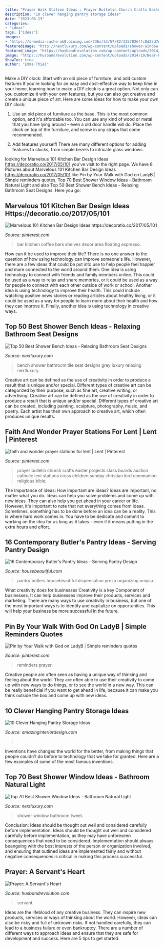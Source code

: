 ```yaml
---
title: "Prayer Walk Station Ideas : Prayer Bulletin Church Crafts Easter Projects Class Boards Auction Catholic Lent Stations Cross Children Sunday Christian Lord Communion Religious Bible"
description: "10 clever hanging pantry storage ideas"
date: "2023-06-13"
categories:
- "ideas"
tags: ["ideas"]
images:
- "https://s-media-cache-ak0.pinimg.com/736x/33/57/82/33578264fc8d25d7d21e5d23f8d4a391.jpg"
featuredImage: "http://nextluxury.com/wp-content/uploads/shower-window-spectacular-ideas.jpg"
featured_image: "https://husbandrevolution.com/wp-content/uploads/2014/10/Dear-Lord-Im-sorry-that.jpg"
image: "https://husbandrevolution.com/wp-content/uploads/2014/10/Dear-Lord-Im-sorry-that.jpg"
ShowToc: true
author: "Emma Thiel"
---
```



Make a DIY clock: Start with an old piece of furniture, and add custom features
If you're looking for an easy and cost-effective way to keep time in your home, learning how to make a DIY clock is a great option. Not only can you customize it with your own features, but you can also get creative and create a unique piece of art. Here are some ideas for how to make your own DIY clock:
1. Use an old piece of furniture as the base. This is the most common option, and it's affordable too. You can use any kind of wood or metal that you have lying around – even a old door handle will do. Place the clock on top of the furniture, and screw in any straps that come recommended.

2. Add features yourself! There are many different options for adding features to clocks, from simple bezels to intricate glass windows.

	

		
looking for Marvelous 101 Kitchen Bar Design Ideas https://decoratio.co/2017/05/101 you've visit to the right page. We have 8 Pictures about Marvelous 101 Kitchen Bar Design Ideas https://decoratio.co/2017/05/101 like Pin by Your Walk with God on LadyB | Simple reminders quotes, Top 70 Best Shower Window Ideas - Bathroom Natural Light and also Top 50 Best Shower Bench Ideas - Relaxing Bathroom Seat Designs. Here you go:
		
    
## Marvelous 101 Kitchen Bar Design Ideas Https://decoratio.co/2017/05/101

<img loading=lazy src="https://i.pinimg.com/originals/54/6f/47/546f47228b0aa37533981278e50ed597.jpg" onerror="this.onerror=null;this.src='https://tse2.mm.bing.net/th?id=OIP.LCcFxH1nqIUR3KDIISOx6gHaJ3&amp;pid=15.1';" alt="Marvelous 101 Kitchen Bar Design Ideas https://decoratio.co/2017/05/101">

_Source: pinterest.com_

>bar kitchen coffee bars shelves decor area floating espresso. 

	

How can it be used to improve their life?
There is no one answer to the question of how using technology can improve someone's life. However, there are a few ideas that could be put into use to help people feel happier and more connected to the world around them. One idea is using technology to connect with friends and family members online. This could be used as a way to relax and share memories, or it could be used as a way for people to connect with each other outside of work or school. Another idea is using technology to improve their health. This could include watching positive news stories or reading articles about healthy living, or it could be used as a way for people to learn more about their health and how they can improve it. Finally, another idea is using technology in creative ways.

    
## Top 50 Best Shower Bench Ideas - Relaxing Bathroom Seat Designs

<img loading=lazy src="http://nextluxury.com/wp-content/uploads/grey-and-black-tile-luxury-bathroom-shower-bench-ideas.jpg" onerror="this.onerror=null;this.src='https://tse4.mm.bing.net/th?id=OIP.GcHT9FqlHe2Lx-m3RKEpWAHaG3&amp;pid=15.1';" alt="Top 50 Best Shower Bench Ideas - Relaxing Bathroom Seat Designs">

_Source: nextluxury.com_

>bench shower bathroom tile seat designs grey luxury relaxing nextluxury. 

	

Creative art can be defined as the use of creativity in order to produce a result that is unique and/or special. Different types of creative art can be categorized by their purpose, such as fine art, creative writing, or advertising.
Creative art can be defined as the use of creativity in order to produce a result that is unique and/or special. Different types of creative art can be created, including painting, sculpture, photography, music, and poetry. Each artist has their own approach to creative art, which often produces unique results.

    
## Faith And Wonder Prayer Stations For Lent | Lent | Pinterest

<img loading=lazy src="https://s-media-cache-ak0.pinimg.com/736x/33/57/82/33578264fc8d25d7d21e5d23f8d4a391.jpg" onerror="this.onerror=null;this.src='https://tse1.mm.bing.net/th?id=OIP.y1JHouQgCXrNPH_KcyubJQHaJ3&amp;pid=15.1';" alt="faith and wonder prayer stations for lent | Lent | Pinterest">

_Source: pinterest.com_

>prayer bulletin church crafts easter projects class boards auction catholic lent stations cross children sunday christian lord communion religious bible. 

	

The Importance of Ideas: How important are ideas?
Ideas are important, no matter what you do. Ideas can help you solve problems and come up with new ideas. They can also help you get ahead in your career or life.
However, it's important to note that not everything comes from ideas. Sometimes, something has to be done before an idea can be a reality. This is where hard work comes in. You have to be dedicate and commit to working on the idea for as long as it takes - even if it means putting in the extra hours and effort.

    
## 16 Contemporary Butler&#039;s Pantry Ideas - Serving Pantry Design

<img loading=lazy src="https://hips.hearstapps.com/hmg-prod.s3.amazonaws.com/images/butlers-pantry-ideas-hbx100119kitchenkipling-005-1572024441.jpg?crop=0.971xw:1.00xh;0,0&amp;resize=480:*" onerror="this.onerror=null;this.src='https://tse2.mm.bing.net/th?id=OIP.NDuiCw0F0oNrUtDfADj7RgHaLF&amp;pid=15.1';" alt="16 Contemporary Butler&#039;s Pantry Ideas - Serving Pantry Design">

_Source: housebeautiful.com_

>pantry butlers housebeautiful dispensation preza organizing omysa. 

	

What creativity does for businesses
Creativity is a key Component of businesses. It can help businesses improve their products, services and marketing. There are many ways to use creativity in business, but one of the most important ways is to identify and capitalize on opportunities. This will help your business be more successful in the future.

    
## Pin By Your Walk With God On LadyB | Simple Reminders Quotes

<img loading=lazy src="https://i.pinimg.com/736x/94/50/41/9450415bb8432c831fdff5ff12dbc930.jpg" onerror="this.onerror=null;this.src='https://tse4.mm.bing.net/th?id=OIP.JyLffLT-J4u4NdOhk1DeZgHaHa&amp;pid=15.1';" alt="Pin by Your Walk with God on LadyB | Simple reminders quotes">

_Source: pinterest.com_

>reminders prayer. 

	

Creative people are often seen as having a unique way of thinking and feeling about the world. They are often able to use their creativity to come up with new ways to do things, or to see the world in a new way. This can be really beneficial if you want to get ahead in life, because it can make you think outside the box and come up with new ideas.

    
## 10 Clever Hanging Pantry Storage Ideas

<img loading=lazy src="https://www.amazinginteriordesign.com/wp-content/uploads/2017/06/10-Clever-Hanging-Pantry-Storage-Ideas-fi.jpg" onerror="this.onerror=null;this.src='https://tse2.mm.bing.net/th?id=OIP.iCMMEKYKQk3kwTjlEx8fsgHaJ4&amp;pid=15.1';" alt="10 Clever Hanging Pantry Storage Ideas">

_Source: amazinginteriordesign.com_

>. 

	

Inventions have changed the world for the better, from making things that people couldn't do before to technology that we take for granted. Here are a few examples of some of the most famous inventions.

    
## Top 70 Best Shower Window Ideas - Bathroom Natural Light

<img loading=lazy src="http://nextluxury.com/wp-content/uploads/shower-window-spectacular-ideas.jpg" onerror="this.onerror=null;this.src='https://tse3.mm.bing.net/th?id=OIP.ddaqT31adu5CpRc6Yuq23gAAAA&amp;pid=15.1';" alt="Top 70 Best Shower Window Ideas - Bathroom Natural Light">

_Source: nextluxury.com_

>shower window bathroom tweet. 

	

Conclusion: Ideas should be thought out well and considered carefully before implementation.
Ideas should be thought out well and considered carefully before implementation, as they may have unforeseen consequences that need to be considered. Implementation should always beangoing with the best interests of the person or organization involved, and ensuring that outlined ideas are implemented fairly and without negative consequences is critical in making this process successful.

    
## Prayer: A Servant&#039;s Heart

<img loading=lazy src="https://husbandrevolution.com/wp-content/uploads/2014/10/Dear-Lord-Im-sorry-that.jpg" onerror="this.onerror=null;this.src='https://tse1.mm.bing.net/th?id=OIP.NoebhHrBJa6KFT_v-ryaZwHaI4&amp;pid=15.1';" alt="Prayer: A Servant&#039;s Heart">

_Source: husbandrevolution.com_

>servant. 

	

Ideas are the lifeblood of any creative business. They can inspire new products, services or ways of thinking about the world. However, ideas can also be risky and full of unknown risks. If not handled carefully, they can lead to a business failure or even bankruptcy. There are a number of different ways to approach ideas and ensure that they are safe for development and success. Here are 5 tips to get started:

